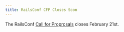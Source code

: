 ```yaml
---
title: RailsConf CFP Closes Soon
---
```


The RailsConf [Call for Proprosals][cfp] closes February 21st.

[cfp]: http://rubycentral-cfp.herokuapp.com/events/railsconf-2014
